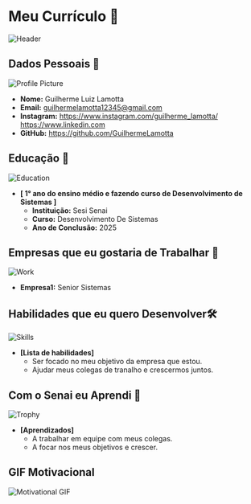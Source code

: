 
# Meu Currículo 🌟

![Header](https://encrypted-tbn0.gstatic.com/images?q=tbn:ANd9GcS_aklZWHpnGaNBW0H90jQbxDnMNoP0ussRGw&s)

## Dados Pessoais 📄
![Profile Picture](https://sgn.sesisenai.org.br/arquivos/cliente/2c/8b/69/2c8b69c4478cb2da792d87641a476296/ScreenHunter1167.png)
- **Nome:** Guilherme Luiz Lamotta
- **Email:** guilhermelamotta12345@gmail.com
- **Instagram:** https://www.instagram.com/guilherme_lamotta/
https://www.linkedin.com 
- **GitHub:** https://github.com/GuilhermeLamotta


## Educação 🏫
![Education](https://images.unsplash.com/photo-1503676260728-1c00da094a0b?ixlib=rb-1.2.1&auto=format&fit=crop&w=50&q=80)
- **[ 1° ano do ensino médio e fazendo curso de Desenvolvimento de Sistemas ]**  
  - **Instituição:**  Sesi Senai
  - **Curso:** Desenvolvimento De Sistemas
  - **Ano de Conclusão:** 2025

## Empresas que eu gostaria de Trabalhar 💼
![Work](https://images.unsplash.com/photo-1522071820081-009f0129c71c?ixlib=rb-1.2.1&auto=format&fit=crop&w=50&q=80)
  - **Empresa1:** Senior Sistemas


## Habilidades que eu quero Desenvolver🛠️
![Skills](https://images.unsplash.com/photo-1486312338219-ce68d2c6f44d?ixlib=rb-1.2.1&auto=format&fit=crop&w=50&q=80)
- **[Lista de habilidades]**
  - Ser focado no meu objetivo da empresa que estou.
  - Ajudar meus colegas de tranalho e crescermos juntos.

## Com o Senai eu Aprendi 🎉
![Trophy]()
- **[Aprendizados]**
  - A trabalhar em equipe com meus colegas.
  - A focar nos meus objetivos e crescer.

## GIF Motivacional 
![Motivational GIF](https://media.giphy.com/media/l3q2K5jinAlChoCLS/giphy.gif)
